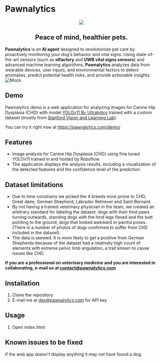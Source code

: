 # Pawnalytics
<p align="center">
  <img src="https://pawnalytics.com/wp-content/uploads/2025/01/icon.png" />
</p>
  <h2 align="center">Peace of mind, healthier pets.</h2>

**Pawnalytics** is an **AI agent** designed to revolutionize pet care by proactively monitoring your dog's behavior and vital signs. Using state-of-the-art sensors (such as **olfactory** and **UWB vital signs sensors**) and advanced machine learning algorithms, **Pawnalytics** analyzes data from wearable devices, user inputs, and environmental factors to detect anomalies, predict potential health risks, and provide actionable insights.
![Mock](https://pawnalytics.com/wp-content/uploads/2025/02/Captura-de-pantalla-2025-02-09-025530.png)

## Demo

Pawnalytics demo is a web application for analyzing images for Canine Hip Dysplasia (CHD) with model [YOLOv11 By Ultralytics](https://docs.ultralytics.com/models/yolo11/) trained with a custom dataset (mostly from [Stanford Vision and Learning Lab](https://svl.stanford.edu/)).

You can try it right now at https://pawnalytics.com/demo/

## Features

- Image analysis for Canine Hip Dysplasia (CHD) using fine tuned YOLOv11 trained in and hosted by Roboflow.
- The application displays the analysis results, including a visualization of the detected features and the confidence level of the prediction.

## Dataset limitations

- Due to time constrains we picked the 4 breeds most prone to CHD; Great dane, German Shepherd, Labrador Retriever and Saint Bernard.
- By not having a trained veterinary physician in the team, we created an arbitrary standard for labeling the dataset: dogs with their hind paws turning outwards, standing dogs with the hind legs flexed and the butt pointing to the ground, dogs that looked awkward or painful poses. (There is a number of photos of dogs confirmed to suffer from CHD included in the dataset).
-	The data is skewed. It is more likely to get a positive from German Shepherds because of the dataset had a relatively high count of elements with extreme pelvic limb angulation, a trait known to cause issues like CHD.

**If you are a professional on veterinary medicine and you are interested in collaborating, e-mail us at contact@pawnalytics.com**

## Installation

1. Clone the repository
2. E-mail me at dev@pawnalytics.com for API key

## Usage

1. Open index.html

## Known issues to be fixed

If the web app doesn't display anything it may not have found a dog.
